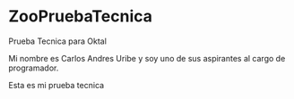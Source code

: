 # ZooPruebaTecnica
Prueba Tecnica para Oktal

Mi nombre es Carlos Andres Uribe y soy uno de sus aspirantes al cargo de programador.

Esta es mi prueba tecnica 
